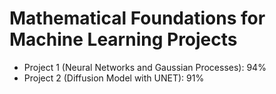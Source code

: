 # Mathematical Foundations for Machine Learning Projects

- Project 1 (Neural Networks and Gaussian Processes): 94%
- Project 2 (Diffusion Model with UNET): 91%

